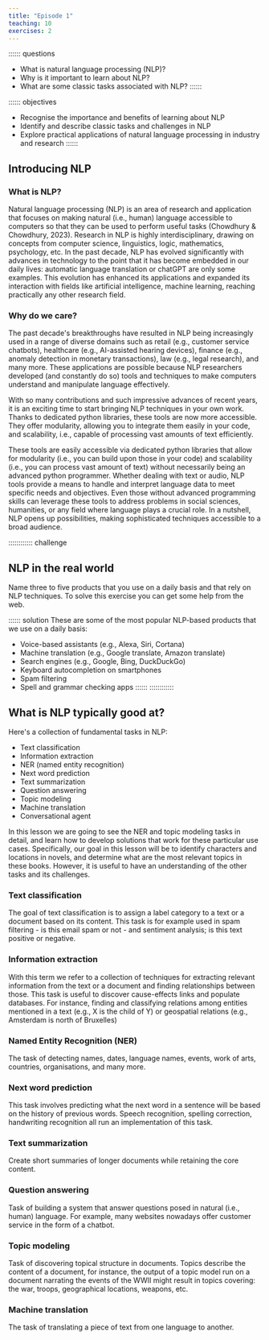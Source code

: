 ```yaml
---
title: "Episode 1"
teaching: 10
exercises: 2
---
```


:::::: questions 
- What is natural language processing (NLP)?
- Why is it important to learn about NLP?
- What are some classic tasks associated with NLP?
::::::

:::::: objectives
- Recognise the importance and benefits of learning about NLP
- Identify and describe classic tasks and challenges in NLP 
- Explore practical applications of natural language processing in industry and research
::::::

## Introducing NLP

### What is NLP?
Natural language processing (NLP) is an area of research and application that focuses on making natural (i.e., human) language accessible to computers so that they can be used to perform useful tasks (Chowdhury & Chowdhury, 2023). Research in NLP is highly interdisciplinary, drawing on concepts from computer science, linguistics, logic, mathematics, psychology, etc. In the past decade, NLP has evolved significantly with advances in technology to the point that it has become embedded in our daily lives: automatic language translation or chatGPT are only some examples. This evolution has enhanced its applications and expanded its interaction with fields like artificial intelligence, machine learning, reaching practically any other research field.

### Why do we care?
The past decade's breakthroughs have resulted in NLP being increasingly used in a range of diverse domains such as retail (e.g., customer service chatbots), healthcare (e.g., AI-assisted hearing devices), finance (e.g., anomaly detection in monetary transactions), law (e.g., legal research), and many more. These applications are possible because NLP researchers developed (and constantly do so) tools and techniques to make computers understand and manipulate language effectively.

With so many contributions and such impressive advances of recent years, it is an exciting time to start bringing NLP techniques in your own work. Thanks to dedicated python libraries, these tools are now more accessible. They offer modularity, allowing you to integrate them easily in your code, and scalability, i.e., capable of processing vast amounts of text efficiently. 

These tools are easily accessible via dedicated python libraries that allow for modularity (i.e., you can build upon those in your code) and scalability (i.e., you can process vast amount of text) without necessarily being an advanced python programmer. Whether dealing with text or audio, NLP tools provide a means to handle and interpret language data to meet specific needs and objectives. Even those without advanced programming skills can leverage these tools to address problems in social sciences, humanities, or any field where language plays a crucial role. In a nutshell, NLP opens up possibilities, making sophisticated techniques accessible to a broad audience. 

:::::::::::: challenge 
## NLP in the real world

Name three to five products that you use on a daily basis and that rely on NLP techniques. To solve this exercise you can get 
some help from the web.


:::::: solution
These are some of the most popular NLP-based products that we use on a daily basis:

- Voice-based assistants (e.g., Alexa, Siri, Cortana)
- Machine translation (e.g., Google translate, Amazon translate)
- Search engines (e.g., Google, Bing, DuckDuckGo)
- Keyboard autocompletion on smartphones
- Spam filtering
- Spell and grammar checking apps
::::::
::::::::::::

## What is NLP typically good at?

Here's a collection of fundamental tasks in NLP:

- Text classification
- Information extraction 
- NER (named entity recognition)
- Next word prediction
- Text summarization
- Question answering
- Topic modeling
- Machine translation
- Conversational agent

In this lesson we are going to see the NER and topic modeling tasks in detail, and learn how to develop solutions that work for these particular use cases. Specifically, our goal in this lesson will be to identify characters and locations in novels, and determine what are the most relevant topics in these books. However, it is useful to have an understanding of the other tasks and its challenges.

### Text classification

The goal of text classification is to assign a label category to a text or a document based on its content. This task is for example used in spam filtering - is this email spam or not - and sentiment analysis; is this text positive or negative.

### Information extraction

With this term we refer to a collection of techniques for extracting relevant information from the text or a document and finding relationships between those. This task is useful to discover cause-effects links and populate databases. For instance, finding and classifying relations among entities mentioned in a text (e.g., X is the child of Y) or geospatial relations (e.g., Amsterdam is north of Bruxelles)

### Named Entity Recognition (NER)

The task of detecting names, dates, language names, events, work of arts, countries, organisations, and many more.

### Next word prediction

This task involves predicting what the next word in a sentence will be based on the history of previous words.
Speech recognition, spelling correction, handwriting recognition all run an implementation of this task.

### Text summarization 

Create short summaries of longer documents while retaining the core content. 

### Question answering 

Task of building a system that answer questions posed in natural (i.e., human) language. For example, many websites nowadays offer customer service in the form of a chatbot.

### Topic modeling 

Task of discovering topical structure in documents. Topics describe the content of a document, for instance, the output of a topic model run on a document narrating the events of the WWII might result in topics covering: the war, troops, geographical locations, weapons, etc.

### Machine translation

The task of translating a piece of text from one language to another. 
